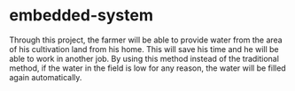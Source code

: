 # embedded-system
Through this project, the farmer will be able to provide water from the area of his cultivation  land from his home. This will save his time and he will be able to work in another job. By using this  method instead of the traditional method, if the water in the field is low for any reason, the water will  be filled again automatically. 

